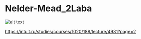 # Nelder-Mead_2Laba
![alt text](https://intuit.ru/EDI/30_01_19_2/1548800372-16170/tutorial/293/objects/10/files/10_07.gif)

https://intuit.ru/studies/courses/1020/188/lecture/4931?page=2

